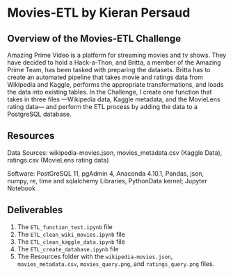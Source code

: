 # Movies-ETL by Kieran Persaud

## Overview of the Movies-ETL Challenge
Amazing Prime Video is a platform for streaming movies and tv shows. They have decided to hold a Hack-a-Thon, and Britta, a member of the Amazing Prime Team, has been tasked with preparing the datasets. Britta has to create an automated pipeline that takes movie and ratings data from Wikipedia and Kaggle, performs the appropriate transformations, and loads the data into existing tables. In the Challenge, I create one function that takes in three files —Wikipedia data, Kaggle metadata, and the MovieLens rating data— and perform the ETL process by adding the data to a PostgreSQL database.

## Resources
Data Sources: wikipedia-movies.json, movies_metadata.csv (Kaggle Data), ratings.csv (MovieLens rating data)

Software: PostGreSQL 11, pgAdmin 4, Anaconda 4.10.1, Pandas, json, numpy, re, time and sqlalchemy Libraries, PythonData kernel; Jupyter Notebook

## Deliverables
1. The ```ETL_function_test.ipynb``` file
2. The ```ETL_clean_wiki_movies.ipynb``` file
3. The ```ETL_clean_kaggle_data.ipynb``` file
4. The ```ETL_create_database.ipynb``` file
5. The Resources folder with the ```wikipedia-movies.json```, ```movies_metadata.csv```, ```movies_query.png```, and ```ratings_query.png``` files.

